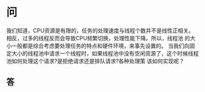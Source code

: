 # 问

我们知道，CPU资源是有限的，任务的处理速度与线程个数并不是线性正相关。相反，过多的线程反而会导致CPU频繁切换，处理性能下降。所以，线程池 的大小一般都是综合考虑要处理任务的特点和硬件环境，来事先设置的。
当我们向固定大小的线程池中请求一个线程时，如果线程池中没有空闲资源了，这个时候线程池如何处理这个请求?是拒绝请求还是排队请求?各种处理策
该如何实现呢？


## 答
